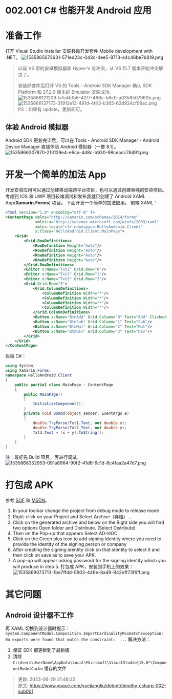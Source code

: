 # 002.001 C# 也能开发 Android 应用

# 准备工作

打开 Visual Studio Installer 安装移动开发套件 Mobile development with .NET。
![1535865673631-571ed23c-0d3c-4ee5-8713-a4c46be7b819.png](./assets/002.001CSharp也能开发Android应用/1535865673631-571ed23c-0d3c-4ee5-8713-a4c46be7b819-097168.png)

> 以前 VS 带的安卓模拟器和 Hyper-V 有冲突，从 VS 15.7 版本开始冲突解决了。
>
> 安装好套件后打开 VS 的 Tools - Android SDK Manager 确认 SDK Platform 和 27.2.9 版本的 Emulator 安装成功。
> ![1535866121209-b7e4bfb8-42f7-466c-b6e0-a0358507960b.png](./assets/002.001CSharp也能开发Android应用/1535866121209-b7e4bfb8-42f7-466c-b6e0-a0358507960b-169637.png)
> ![1535866137173-31912e13-481d-4f43-b365-62d924cf99ac.png](./assets/002.001CSharp也能开发Android应用/1535866137173-31912e13-481d-4f43-b365-62d924cf99ac-926183.png)
> PS：如果有 update，更新即可。

## 体验 Android 模拟器

Android SDK 更新完毕后，可以在 Tools - Android SDK Manager - Android Device Manager 直接体验 Android 模拟器（一瞥 8.1）。
![1535866307870-213129e4-e6ca-4d8c-b930-98ceacc78491.png](./assets/002.001CSharp也能开发Android应用/1535866307870-213129e4-e6ca-4d8c-b930-98ceacc78491-004618.png)

# 开发一个简单的加法 App

开发安卓应用可以通过创建移动端跨平台项目，也可以通过创建单纯的安卓项目。考虑到 IOS 和 UWP 项目较难调试和发布我就只创建了 Android XAML App(**Xamarin.Forms**) 项目。
下面开发一个简单的加法应用。
前端 XAML：

```xml
<?xml version="1.0" encoding="utf-8" ?>
<ContentPage xmlns="http://xamarin.com/schemas/2014/forms"
             xmlns:x="http://schemas.microsoft.com/winfx/2009/xaml"
             xmlns:local="clr-namespace:HelloAndroid.Client"
             x:Class="HelloAndroid.Client.MainPage">
    <Grid>
        <Grid.RowDefinitions>
            <RowDefinition Height="Auto"/>
            <RowDefinition Height="Auto"/>
            <RowDefinition Height="Auto"/>
            <RowDefinition Height="Auto"/>
        </Grid.RowDefinitions>
        <Editor x:Name="Txt1" Grid.Row="0"/>
        <Editor x:Name="Txt2" Grid.Row="1"/>
        <Editor x:Name="Txt3" Grid.Row="2"/>
        <Grid Grid.Row="3">
            <Grid.ColumnDefinitions>
                <ColumnDefinition Width="*"/>
                <ColumnDefinition Width="*"/>
                <ColumnDefinition Width="*"/>
                <ColumnDefinition Width="*"/>
            </Grid.ColumnDefinitions>
            <Button x:Name="BtnAdd" Grid.Column="0" Text="Add" Clicked="DoAdd"/>
            <Button x:Name="BtnSub" Grid.Column="1" Text="Sub"/>
            <Button x:Name="BtnMul" Grid.Column="2" Text="Mul"/>
            <Button x:Name="BtnDiv" Grid.Column="3" Text="Div"/>
        </Grid>
    </Grid>
</ContentPage>
```

后端 C#：

```csharp
using System;
using Xamarin.Forms;
namespace HelloAndroid.Client
{
    public partial class MainPage : ContentPage
    {
        public MainPage()
        {
            InitializeComponent();
        }
        private void DoAdd(object sender, EventArgs e)
        {
            double.TryParse(Txt1.Text, out double x);
            double.TryParse(Txt2.Text, out double y);
            Txt3.Text = (x + y).ToString();
        }
    }
}
```

注：最好先 Build 项目，再进行调试。
![1535868352953-091a8964-90f2-41d6-9c1d-8c4faa2a47d7.png](./assets/002.001CSharp也能开发Android应用/1535868352953-091a8964-90f2-41d6-9c1d-8c4faa2a47d7-047021.png)

# 打包成 APK

参考 [SOF](https://stackoverflow.com/questions/47554324/how-to-make-apk-of-xamarin-application-to-run-on-android-device) 和 [MSDN](https://docs.microsoft.com/zh-cn/xamarin/android/deploy-test/release-prep/?tabs=vswin)。

1. In your toolbar change the project from debug mode to release mode
2. Right-click on your Project and Select Archive（存档）...
3. Click on the generated archive and below on the Right side you will find two options Open folder and Distribute. (Select Distribute)
4. Then on the Pop-up that appears Select AD-HOC
5. Click on the Green plus icon to add signing identity where you need to provide the identity of the signing person or company
6. After creating the signing identity click on that identity to select it and then click on save as to save your APK.
7. A pop-up will appear asking password for the signing identity which you will produce in step 5.
   打包成 APK，安装到手机上的效果：
   ![1535869073713-1be7ffdd-0603-446e-8a49-942e1f73f6ff.png](./assets/002.001CSharp也能开发Android应用/1535869073713-1be7ffdd-0603-446e-8a49-942e1f73f6ff-538795.png)

# 其它问题

## Android 设计器不工作

再 XAML 切换到设计器时提示：`System.ComponentModel.Composition.ImportCardinalityMismatchException: No exports were found that match the constraint:  ...`
解决方法：

1. 保证 SDK 都更新到了最新版
2. 清除 `C:\Users\UserName\AppData\Local\Microsoft\VisualStudio\15.0*\ComponentModelCache` 缓存的文件

> 更新: 2023-06-29 21:46:22  
> 原文: <https://www.yuque.com/yuejiangliu/dotnet/timothy-csharp-002-sub001>